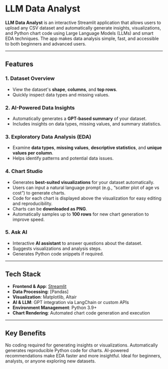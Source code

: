 # LLM Data Analyst

**LLM Data Analyst** is an interactive Streamlit application that allows users to upload any CSV dataset and automatically generate insights, visualizations, and Python chart code using Large Language Models (LLMs) and smart EDA techniques. The app makes data analysis simple, fast, and accessible to both beginners and advanced users.

---

## Features

### 1. Dataset Overview
- View the dataset's **shape**, **columns**, and **top rows**.
- Quickly inspect data types and missing values.

### 2. AI-Powered Data Insights
- Automatically generates a **GPT-based summary** of your dataset.
- Includes insights on data types, missing values, and summary statistics.

### 3. Exploratory Data Analysis (EDA)
- Examine **data types**, **missing values**, **descriptive statistics**, and **unique values per column**.
- Helps identify patterns and potential data issues.

### 4. Chart Studio
- Generates **best-suited visualizations** for your dataset automatically.
- Users can input a natural language prompt (e.g., “scatter plot of age vs cost”) to generate charts.
- Code for each chart is displayed above the visualization for easy editing and reproducibility.
- Charts can be **downloaded as PNG**.
- Automatically samples up to **100 rows** for new chart generation to improve speed.

### 5. Ask AI
- Interactive **AI assistant** to answer questions about the dataset.
- Suggests visualizations and analysis steps.
- Generates Python code snippets if required.

---

## Tech Stack

- **Frontend & App**: [Streamlit](https://datamind-8m6u8hlbkf4tezv3qdbor7.streamlit.app/)
- **Data Processing**: [Pandas]
- **Visualization**: Matplotlib, Altair
- **AI & LLM**: GPT integration via LangChain or custom APIs
- **Environment Management**: Python 3.9+
- **Chart Rendering**: Automated chart code generation and execution

---

 ## Key Benefits

No coding required for generating insights or visualizations.
Automatically generates reproducible Python code for charts.
AI-powered recommendations make EDA faster and more insightful.
Ideal for beginners, analysts, or anyone exploring new datasets.
